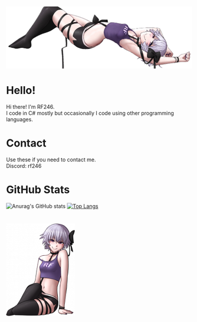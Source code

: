 ![](https://raw.githubusercontent.com/RF246/RF246/main/banner.png)
# Hello!
Hi there! I'm RF246.</br>
I code in C# mostly but occasionally I code using other programming languages.
# Contact
Use these if you need to contact me.</br>
Discord: rf246
# GitHub Stats
![Anurag's GitHub stats](https://github-readme-stats.vercel.app/api?username=RF246&show=reviews,discussions_started,discussions_answered,prs_merged,prs_merged_percentage&show_icons=true&theme=transparent)
[![Top Langs](https://github-readme-stats.vercel.app/api/top-langs/?username=RF246&layout=pie&show_icons=true&theme=transparent)](https://github.com/anuraghazra/github-readme-stats)
# 
![](https://raw.githubusercontent.com/RF246/RF246/main/sit.png)
